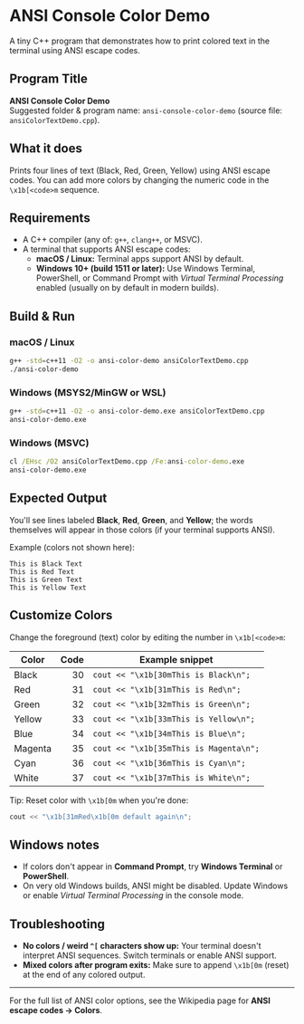 
# ANSI Console Color Demo

A tiny C++ program that demonstrates how to print colored text in the terminal using ANSI escape codes.

## Program Title
**ANSI Console Color Demo**  
Suggested folder & program name: `ansi-console-color-demo` (source file: `ansiColorTextDemo.cpp`).

## What it does
Prints four lines of text (Black, Red, Green, Yellow) using ANSI escape codes. You can add more colors by changing the numeric code in the `\x1b[<code>m` sequence.

## Requirements
- A C++ compiler (any of: `g++`, `clang++`, or MSVC).
- A terminal that supports ANSI escape codes:
  - **macOS / Linux:** Terminal apps support ANSI by default.
  - **Windows 10+ (build 1511 or later):** Use Windows Terminal, PowerShell, or Command Prompt with *Virtual Terminal Processing* enabled (usually on by default in modern builds).

## Build & Run

### macOS / Linux
```bash
g++ -std=c++11 -O2 -o ansi-color-demo ansiColorTextDemo.cpp
./ansi-color-demo
```

### Windows (MSYS2/MinGW or WSL)
```bash
g++ -std=c++11 -O2 -o ansi-color-demo.exe ansiColorTextDemo.cpp
ansi-color-demo.exe
```

### Windows (MSVC)
```bat
cl /EHsc /O2 ansiColorTextDemo.cpp /Fe:ansi-color-demo.exe
ansi-color-demo.exe
```

## Expected Output
You'll see lines labeled **Black**, **Red**, **Green**, and **Yellow**; the words themselves will appear in those colors (if your terminal supports ANSI).

Example (colors not shown here):
```
This is Black Text
This is Red Text
This is Green Text
This is Yellow Text
```

## Customize Colors
Change the foreground (text) color by editing the number in `\x1b[<code>m`:

| Color | Code | Example snippet |
|---|---:|---|
| Black | 30 | `cout << "\x1b[30mThis is Black\n";` |
| Red | 31 | `cout << "\x1b[31mThis is Red\n";` |
| Green | 32 | `cout << "\x1b[32mThis is Green\n";` |
| Yellow | 33 | `cout << "\x1b[33mThis is Yellow\n";` |
| Blue | 34 | `cout << "\x1b[34mThis is Blue\n";` |
| Magenta | 35 | `cout << "\x1b[35mThis is Magenta\n";` |
| Cyan | 36 | `cout << "\x1b[36mThis is Cyan\n";` |
| White | 37 | `cout << "\x1b[37mThis is White\n";` |

Tip: Reset color with `\x1b[0m` when you're done:
```cpp
cout << "\x1b[31mRed\x1b[0m default again\n";
```

## Windows notes
- If colors don't appear in **Command Prompt**, try **Windows Terminal** or **PowerShell**.
- On very old Windows builds, ANSI might be disabled. Update Windows or enable *Virtual Terminal Processing* in the console mode.

## Troubleshooting
- **No colors / weird `^[` characters show up:** Your terminal doesn't interpret ANSI sequences. Switch terminals or enable ANSI support.
- **Mixed colors after program exits:** Make sure to append `\x1b[0m` (reset) at the end of any colored output.

---

For the full list of ANSI color options, see the Wikipedia page for **ANSI escape codes → Colors**.

